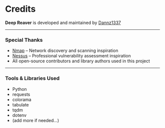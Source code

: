 # Credits

**Deep Reaver** is developed and maintained by [Dannz1337](https://github.com/Dannz1337)

---

### Special Thanks

- [Nmap](https://nmap.org) – Network discovery and scanning inspiration
- [Nessus](https://www.tenable.com/products/nessus) – Professional vulnerability assessment inspiration
- All open-source contributors and library authors used in this project

---

### Tools & Libraries Used

- Python
- requests
- colorama
- tabulate
- tqdm
- dotenv
- (add more if needed...)